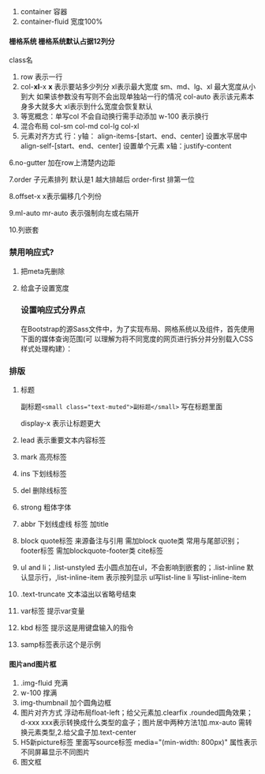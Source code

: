1. container 容器
2. container-fluid  宽度100%

#### 栅格系统 栅格系统默认占据12列分

class名

1. row 表示一行
2. col-**xl**-x  **x** 表示要站多少列分 xl表示最大宽度 sm、md、lg、xl 最大宽度从小到大 如果该参数没有写则不会出现单独站一行的情况 col-auto 表示该元素本身多大就多大 xl表示到什么宽度会恢复默认
3. 等宽概念：单写col 不会自动换行需手动添加 w-100 表示换行 
4. 混合布局 col-sm col-md col-lg col-xl
5. 元素对齐方式 行：y轴： align-items-[start、end、center] 设置水平居中 align-self-[start、end、center]   设置单个元素  x轴：justify-content

6.no-gutter 加在row上清楚内边距

7.order 子元素排列 默认是1 越大排越后 order-first 排第一位

8.offset-x   x表示偏移几个列份

9.ml-auto  mr-auto 表示强制向左或右隔开

10.列嵌套 

### 禁用响应式?

1. 把meta先删除

2. 给盒子设置宽度

   ### 设置响应式分界点

   在Bootstrap的源Sass文件中，为了实现布局、网格系统以及组件，首先使用下面的媒体查询范围(可 以理解为将不同宽度的网页进行拆分并分别载入CSS样式处理构建）：

### 排版

1. 标题 

   副标题`<small class="text-muted">副标题</small>` 写在标题里面

   display-x  表示让标题更大

2. lead 表示重要文本内容标签

3. mark 高亮标签

4. ins 下划线标签

5. del 删除线标签

6. strong 粗体字体

7. abbr 下划线虚线 标签 加title

8. block quote标签 来源备注与引用 需加block quote类 常用与尾部识别；footer标签 需加blockquote-footer类 cite标签

9. ul and li；.list-unstyled 去小圆点加在ul，不会影响到嵌套的；.list-inline 默认显示行，,list-inline-item 表示按列显示 ul写list-line li 写list-inline-item

10. .text-truncate 文本溢出以省略号结束

11. var标签  提示var变量

12. kbd 标签 提示这是用键盘输入的指令

13. samp标签表示这个是示例

#### 图片and图片框

1. .img-fluid 充满
2. w-100 撑满
3. img-thumbnail 加个圆角边框
4. 图片对齐方式 浮动布局float-left；给父元素加.clearfix .rounded圆角效果；d-xxx xxx表示转换成什么类型的盒子；图片居中两种方法1加.mx-auto 需转换元素类型,2.给父盒子加.text-center
5. H5新picture标签 里面写source标签 media="(min-width: 800px)" 属性表示不同屏幕显示不同图片
6. 图文框